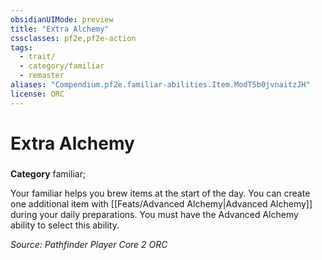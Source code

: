 ```yaml
---
obsidianUIMode: preview
title: "Extra Alchemy"
cssclasses: pf2e,pf2e-action
tags:
  - trait/
  - category/familiar
  - remaster
aliases: "Compendium.pf2e.familiar-abilities.Item.ModT5b0jvnaitzJH"
license: ORC
---
```

# Extra Alchemy

### 

**Category** familiar; 




Your familiar helps you brew items at the start of the day. You can create one additional item with [[Feats/Advanced Alchemy|Advanced Alchemy]] during your daily preparations. You must have the Advanced Alchemy ability to select this ability.

*Source: Pathfinder Player Core 2*
*ORC*